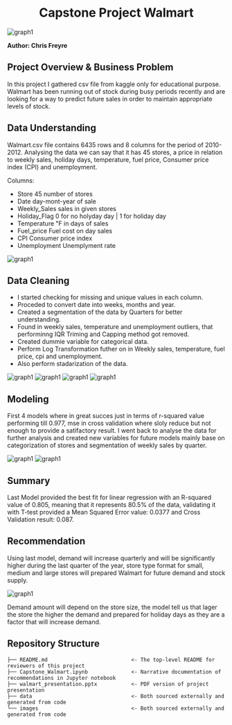 <h1 align="center">Capstone Project Walmart</h1> 

![graph1](./Images/walmart1.png)

**Author: Chris Freyre**

## Project Overview & Business Problem

In this project I gathered csv file from kaggle only for educational purpose. Walmart has been running out of stock during busy periods recently and are looking for a way to predict future sales in order to maintain appropriate levels of stock.

## Data Understanding

Walmart.csv file contains 6435 rows and 8 columns for the period of 2010-2012. Analysing the data we can say that it has 45 stores, a price in relation to weekly sales, holiday days, temperature, fuel price, Consumer price index (CPI) and unemployment. 

Columns:

  * Store         45 number of stores
  * Date          day-mont-year of sale
  * Weekly_Sales  sales in given stores
  * Holiday_Flag  0 for no holyday day | 1 for holiday day
  * Temperature   ℉ in days of sales
  * Fuel_price    Fuel cost on day sales
  * CPI           Consumer price index
  * Unemployment  Unemplyment rate
  
  
![graph1](./Images/hist_gram.png)  


## Data Cleaning
  
* I started checking for missing and unique values in each column. 
* Proceded to convert date into weeks, months and year.
* Created a segmentation of the data by Quarters for better understanding.
* Found in weekly sales, temperature and unemployment outliers, that performinng IQR Triming and Capping method got removed.
* Created dummie variable for categorical data.
* Perform Log Transformation futher on in Weekly sales, temperature, fuel price, cpi and unemployment.
* Also perform stadarization of the data.

![graph1](./Images/og_q.png)
![graph1](./Images/sales_vs_store.png)
![graph1](./Images/annual_sales.png)
![graph1](./Images/outlier_sales.png)

## Modeling

First 4 models where in great succes just in terms of r-squared value performing till 0.977, mse in cross validation where sloly reduce but not enough to provide a satifactory result. I went back to analyse the data for further analysis and created new variables for future models mainly base on categorization of stores and segmentation of weekly sales by quarter.

![graph1](./Images/modelq3result.png)
![graph1](./Images/modelq3.png)

## Summary

Last Model provided the best fit for linear regression with an R-squared value of 0.805, meaning that it represents 80.5% of the data, validating it with T-test provided a Mean Squared Error value: 0.0377 and Cross Validation result: 0.087.

## Recommendation

Using last model, demand will increase quarterly and will be significantly higher during the last quarter of the year, store type format for small, medium and large stores will prepared Walmart for future demand and stock supply.

![graph1](./Images/q_type.png)

Demand amount will depend on the store size, the model tell us that lager the store the higher the demand and prepared for holiday days as they are a factor that will increase demand.

## Repository Structure

```
├── README.md                           <- The top-level README for reviewers of this project
├── Capstone_Walmart.ipynb              <- Narrative documentation of recommendations in Jupyter notebook
├── walmart_presentation.pptx           <- PDF version of project presentation
├── data                                <- Both sourced externally and generated from code
└── images                              <- Both sourced externally and generated from code
```
